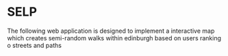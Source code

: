 SELP
====
The following web application is designed 
to implement a interactive map which creates semi-random walks
within edinburgh based on users ranking o streets and paths